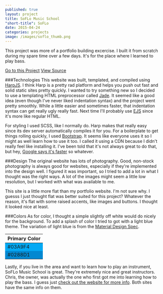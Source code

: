 ```yaml
---
published: true
layout: project
title: SoFLo Music School
"short-title": SoFLo
date: 2015-04-24
categories: projects
image: /images/soflo_thumb.png
---
```


This project was more of a portfolio building excercise. I built it from scratch during my spare time over a few days. It's for the place where I learned to play bass.

<div class="portfolio-links">
    <a href="http://kamranpayne.com/soflomusic/" class="button button-primary">Go to this Project</a>
    <a href="https://github.com/ron953/soflomusic/" class="button">View Source</a>
</div>

###Technologies
This website was built, templated, and compiled using [HarpJS](https://harpjs.com/). I think Harp is a pretty rad platform and helps you push out fast and solid static sites pretty quickly. I wanted to try something new so I decided to use a templating HTML preprocessor called [Jade](http://jade-lang.com/). It seemed like a good idea (even though I've never liked indentation syntax) and the project went pretty smoothly. While a little easier and sometimes faster, that indentation syntax can get really ugly really fast. Next time I'll probably use [EJS](http://www.embeddedjs.com/) since it's more like regular HTML.

For styling I used SCSS, like I normally do. Harp makes that really easy since its dev server automatically compiles it for you. For a boilerplate to get things rolling quickly, I used [Bootstrap](http://getbootstrap.com/). It seems like everyone uses it so I might as well learn how to use it too. I called it using a CDN because I didn't really feel like installing it. I've been told that it's not always great to do that, but hey, [Google says it's faster](https://developers.google.com/speed/libraries/) so whatever.

###Design
The original website has lots of photography. Good, non-stock photography is always good for websites, especially if they're implemented into the design well. I figured it was important, so I tried to add a lot in what I thought was the right ways. A lot of the images might seem a little low resolution, but I worked with what was available to me. 

This site is a little more flat than my portfolio website. I'm not sure why. I guesss I just thought flat was better suited for this project? Whatever the reason, it's flat with some raised accents, like images and buttons. I thought it looked nice at least. 

###Colors
As for color, I thought a simple slightly off white would do nicely for the background. To add a splash of color I tried to got with a light blue theme. The variation of light blue is from the [Material Design Spec](http://www.google.com/design/spec/style/color.html). 

<table class="kracker-colors">
  <thead>
    <tr>
      <th class="title">Primary Color</th>
      <!--<th class="title">Darker</th>-->
    </tr>
  </thead>
  <tbody>
    <tr>
      <td class="lb-medium">#03A9F4</td>
    </tr>
    <tr>
      <td class="lb-darker">#0288D1</td>
    </tr>
  </tbody>
</table>
<style>
  .lb-medium { background-color: #03A9F4; }
  .lb-darker { background-color: #0288D1; }
</style>

Lastly, if you live in the area and want to learn how to play an instrument, SoFLo Music School is great. They're extremely nice and great instructors. Chris, the owner, was actually the one who first got me into learning how to play the bass. I guess just [check out the website for more info](http://www.soflomusicschool.com/ "Music School"). Both sites have the same info on them.
